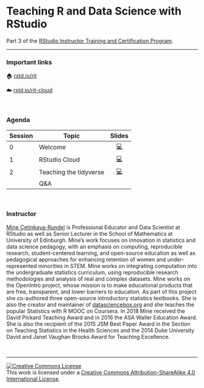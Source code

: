 
# Teaching R and Data Science with RStudio

Part 3 of the [RStudio Instructor Training and Certification
Program](https://education.rstudio.com/trainers).

-----

### Important links

🏠 [rstd.io/rit](https://rstd.io/rit)

☁️ [rstd.io/rit-cloud](https://rstd.io/rit-cloud)

<br>

### Agenda

| Session | Topic                  |                                                    Slides                                                    |
| ------- | ---------------------- | :----------------------------------------------------------------------------------------------------------: |
| 0       | Welcome                |         [💻](https://rstudio-education.github.io/instructor-training/slides/0-welcome/0-welcome.html)         |
| 1       | RStudio Cloud          |   [💻](https://rstudio-education.github.io/instructor-training/slides/1-rstudio-cloud/1-rstudio-cloud.html)   |
| 2       | Teaching the tidyverse | [💻](https://rstudio-education.github.io/instructor-training/slides/2-teach-tidyverse/2-teach-tidyverse.html) |
|         | Q\&A                   |                                                                                                              |

<br>

### Instructor

[Mine Çetinkaya-Rundel](http://mine-cr.com/) is Professional Educator
and Data Scientist at RStudio as well as Senior Lecturer in the School
of Mathematics at University of Edinburgh. Mine’s work focuses on
innovation in statistics and data science pedagogy, with an emphasis on
computing, reproducible research, student-centered learning, and
open-source education as well as pedagogical approaches for enhancing
retention of women and under-represented minorities in STEM. Mine works
on integrating computation into the undergraduate statistics curriculum,
using reproducible research methodologies and analysis of real and
complex datasets. Mine works on the OpenIntro project, whose mission is
to make educational products that are free, transparent, and lower
barriers to education. As part of this project she co-authored three
open-source introductory statistics textbooks. She is also the creator
and maintainer of [datasciencebox.org](https://datasciencebox.org/) and
she teaches the popular Statistics with R MOOC on Coursera. In 2018 Mine
received the David Pickard Teaching Award and in 2016 the ASA Waller
Education Award. She is also the recipient of the 2015 JSM Best Paper
Award in the Section on Teaching Statistics in the Health Sciences and
the 2014 Duke University David and Janet Vaughan Brooks Award for
Teaching Excellence.

<br>

-----

<a rel="license" href="http://creativecommons.org/licenses/by-sa/4.0/"><img alt="Creative Commons License" style="border-width:0" src="https://i.creativecommons.org/l/by-sa/4.0/88x31.png" /></a><br />This
work is licensed under a [Creative Commons Attribution-ShareAlike 4.0
International License](LICENSE.md).
